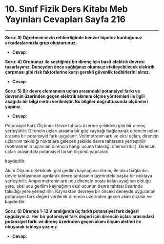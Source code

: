 # 10. Sınıf Fizik Ders Kitabı Meb Yayınları Cevapları Sayfa 216

---

**Soru: 3) Öğretmeninizin rehberliğinde benzer hipotez kurduğunuz arkadaşlarınızla grup oluşturunuz.**

-   **Cevap**:

**Soru: 4) Grubunuz ile seçtiğiniz bir direnç için basit elektrik devresi tasarlayınız. Deneyden önce sağlığınızı olumsuz etkileyebilecek elektrik çarpması gibi risk faktörlerine karşı gerekli güvenlik tedbirlerini alınız.**

-   **Cevap**:

**Soru: 5) Bir devre elemanının uçları arasındaki potansiyel farkı ve devrenin üzerinden geçen elektrik akımını ölçme yöntemleri ile ilgili aşağıda bir bilgi metni verilmiştir. Bu bilgiler doğrultusunda ölçümleri yapınız.**

-   **Cevap**:

Potansiyel Fark Ölçümü: Devre tahtası üzerine şekildeki gibi bir direnç yerleştirilir. Direncin uçları arasına bir güç kaynağı bağlanarak direncin uçları arasına bir potansiyel fark uygulanır. Voltmetrenin artı ve eksi uçları, direncin uçlarının takıldığı noktalara gelecek şekilde devre tahtasına yerleştirilir (Voltmetrenin uçlarının direncin hangi ucuna takıldığı önemsizdir.). Direncin uçları arasındaki potansiyel farkın ölçümü yapılarak

 kaydedilir.

Akım Ölçümü: Şekildeki gibi gerilim kaynağının direnç ile olan bağlantısı devre tahtasından ayrılarak devre tahtasının üzerindeki başka bir noktaya yerleştirilir. Ampermetrenin artı ucu direncin boşta kalan ayağının olduğu yere, eksi ucu gerilim kaynağının eksi ucunun devre tahtası üzerinde takıldığı yere yerleştirilir. Kaynaktan devreye bir önceki deneyde uygulanan potansiyel fark değeri verilerek direncin üzerinden geçen akım ölçülür ve kaydedilir.

**Soru: 6) Dirence 1-12 V aralığında üç farklı potansiyel fark değeri uygulayınız. Her bir potansiyel fark değeri için direncin uçları arasındaki potansiyel farkı ve direnç üzerinden geçen akımı ölçüm aletleri ile okuyarak tabloya yazınız.**

-   **Cevap**: